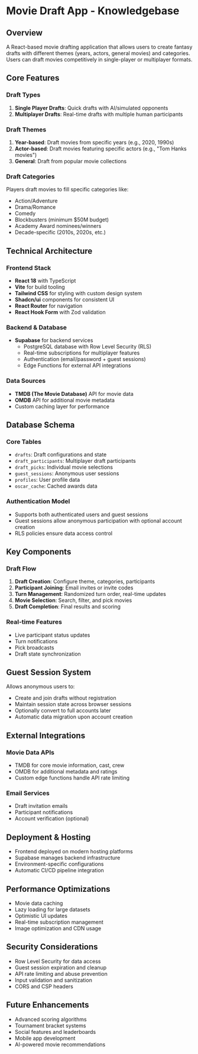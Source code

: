 # Movie Draft App - Knowledgebase

## Overview
A React-based movie drafting application that allows users to create fantasy drafts with different themes (years, actors, general movies) and categories. Users can draft movies competitively in single-player or multiplayer formats.

## Core Features

### Draft Types
1. **Single Player Drafts**: Quick drafts with AI/simulated opponents
2. **Multiplayer Drafts**: Real-time drafts with multiple human participants

### Draft Themes
1. **Year-based**: Draft movies from specific years (e.g., 2020, 1990s)
2. **Actor-based**: Draft movies featuring specific actors (e.g., "Tom Hanks movies")
3. **General**: Draft from popular movie collections

### Draft Categories
Players draft movies to fill specific categories like:
- Action/Adventure
- Drama/Romance
- Comedy
- Blockbusters (minimum $50M budget)
- Academy Award nominees/winners
- Decade-specific (2010s, 2020s, etc.)

## Technical Architecture

### Frontend Stack
- **React 18** with TypeScript
- **Vite** for build tooling
- **Tailwind CSS** for styling with custom design system
- **Shadcn/ui** components for consistent UI
- **React Router** for navigation
- **React Hook Form** with Zod validation

### Backend & Database
- **Supabase** for backend services
  - PostgreSQL database with Row Level Security (RLS)
  - Real-time subscriptions for multiplayer features
  - Authentication (email/password + guest sessions)
  - Edge Functions for external API integrations

### Data Sources
- **TMDB (The Movie Database)** API for movie data
- **OMDB** API for additional movie metadata
- Custom caching layer for performance

## Database Schema

### Core Tables
- `drafts`: Draft configurations and state
- `draft_participants`: Multiplayer draft participants 
- `draft_picks`: Individual movie selections
- `guest_sessions`: Anonymous user sessions
- `profiles`: User profile data
- `oscar_cache`: Cached awards data

### Authentication Model
- Supports both authenticated users and guest sessions
- Guest sessions allow anonymous participation with optional account creation
- RLS policies ensure data access control

## Key Components

### Draft Flow
1. **Draft Creation**: Configure theme, categories, participants
2. **Participant Joining**: Email invites or invite codes
3. **Turn Management**: Randomized turn order, real-time updates
4. **Movie Selection**: Search, filter, and pick movies
5. **Draft Completion**: Final results and scoring

### Real-time Features
- Live participant status updates
- Turn notifications
- Pick broadcasts
- Draft state synchronization

## Guest Session System
Allows anonymous users to:
- Create and join drafts without registration
- Maintain session state across browser sessions
- Optionally convert to full accounts later
- Automatic data migration upon account creation

## External Integrations

### Movie Data APIs
- TMDB for core movie information, cast, crew
- OMDB for additional metadata and ratings
- Custom edge functions handle API rate limiting

### Email Services
- Draft invitation emails
- Participant notifications
- Account verification (optional)

## Deployment & Hosting
- Frontend deployed on modern hosting platforms
- Supabase manages backend infrastructure
- Environment-specific configurations
- Automatic CI/CD pipeline integration

## Performance Optimizations
- Movie data caching
- Lazy loading for large datasets
- Optimistic UI updates
- Real-time subscription management
- Image optimization and CDN usage

## Security Considerations
- Row Level Security for data access
- Guest session expiration and cleanup
- API rate limiting and abuse prevention
- Input validation and sanitization
- CORS and CSP headers

## Future Enhancements
- Advanced scoring algorithms
- Tournament bracket systems
- Social features and leaderboards
- Mobile app development
- AI-powered movie recommendations